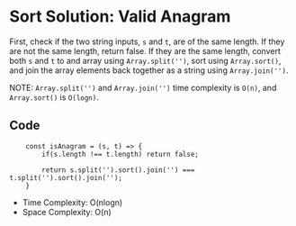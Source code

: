 # Sort Solution: Valid Anagram

First, check if the two string inputs, `s` and `t`, are of the same length. If they are not the same length, return false. If they are the same length, convert both `s` and `t` to and array using `Array.split('')`, sort using `Array.sort()`, and join the array elements back together as a string using `Array.join('')`.

NOTE: `Array.split('')` and `Array.join('')` time complexity is `O(n)`, and `Array.sort()` is `O(logn)`.

## Code

```
    const isAnagram = (s, t) => {
        if(s.length !== t.length) return false;

        return s.split('').sort().join('') === t.split('').sort().join('');
    }
```

- Time Complexity: O(nlogn)
- Space Complexity: O(n)
